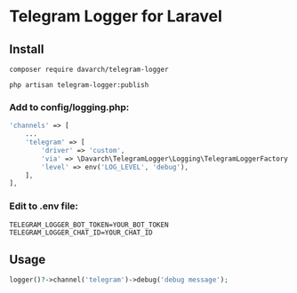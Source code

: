# Telegram Logger for Laravel

## Install

`composer require davarch/telegram-logger`

`php artisan telegram-logger:publish`

### Add to config/logging.php:

```php
'channels' => [
    ...
    'telegram' => [
        'driver' => 'custom',
        'via' => \Davarch\TelegramLogger\Logging\TelegramLoggerFactory::class,
        'level' => env('LOG_LEVEL', 'debug'),
    ],
],
```

### Edit to .env file:
```dotenv
TELEGRAM_LOGGER_BOT_TOKEN=YOUR_BOT_TOKEN
TELEGRAM_LOGGER_CHAT_ID=YOUR_CHAT_ID
```

## Usage
```php
logger()?->channel('telegram')->debug('debug message');
```
